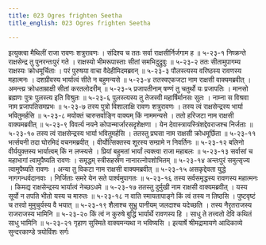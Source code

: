 ```yaml
---
title: 023 Ogres frighten Seetha
title_english: 023 Ogres frighten Seetha

---
```

<div class="audioEmbed"  caption="श्रीराम-हरिसीताराममूर्ति-घनपाठिभ्यां वचनम्" src="https://archive.org/download/Ramayana-recitation-Sriram-harisItArAmamUrti-Ghanapaati-v2/Kanda_5/Kanda_5_SK-023-Ogres_frighten_Seetha.mp3"></div>
इत्युक्त्वा मैथिलीं राजा रावणः शत्रुरावणः ।  
संदिश्य च ततः सर्वा राक्षसीर्निर्जगाम ह ॥ ५-२३-१  
निष्क्रन्ते राक्षसेन्द्र तु पुनरन्तःपुरं गते ।  
राक्षस्यो भीमरूपास्ताः सीतां समभिदुद्रुवुः ॥ ५-२३-२  
ततः सीतामुपागम्य राक्षस्यः क्रोधमूर्चिताः ।  
परं पुरुषया वाचा वैदेहीमिदमब्रवन् ॥ ५-२३-३  
पौलस्त्यस्य वरिष्ठस्य रावणस्य महात्मनः ।  
दशग्रीवस्य भार्यात्वं सीते न बहुमन्यसे ॥ ५-२३-४  
ततस्वएकजटा नाम राक्षसी वाक्यमब्रवीत् ।  
अमन्त्य्र क्रोधताम्राक्षी सीतां करतलोदरीम् ॥ ५-२३-५  
प्रजापतीनाम् षण्णं तु चतुर्थो यः प्रजापतिः ।  
मानसो ब्रह्मणः पुत्रः पुलस्त्य इति विश्रुतः ॥ ५-२३-६  
पुलस्त्यस्य तु तेजस्वी महार्षिर्मानसः सुतः ।  
नाम्ना स विश्रवा नाम प्रजापतिसमप्रभः ॥ ५-२३-७  
तस्य पुत्रो विशालाक्षि रावणः शत्रुरावणः ।  
तस्य त्वं राक्षसेन्द्रस्य भार्या भवितुमर्हसि ॥ ५-२३-८  
मयोक्तं चारुसर्वाङ्गि वाक्यम् किं नाममन्यसे ।  
ततो हरिजटा नाम राक्षसी वाक्यमब्रवीत् ॥ ५-२३-९  
विवर्त्य नयने कोपान्मार्जारसदृशेक्षणा ।  
येन देवास्त्रायस्त्रिंशद्देवराजश्च निर्जताः ॥ ५-२३-१०  
तस्य त्वं राक्षसेन्द्रस्य भार्या भवितुमर्हसि ।  
ततस्तु प्रघसा नाम राक्षसी क्रोधमूर्छिता ॥ ५-२३-११  
भर्त्सयनी तदा घोरमिदं वचनमब्रवीत् ।  
वीर्योत्सिक्तस्य शूरस्य सम्ग्रामे न निवर्तिनः ॥ ५-२३-१२  
बलिनो वीर्ययुक्तस्य भार्यात्वम् किं न लप्स्यसे ।  
प्रियां बहुमतां भार्यां त्यक्त्वा राजा महाबलः ॥ ५-२३-१३  
सर्वासां च महाभागां त्वामुपैष्यति रावणः ।  
समृद्धम् स्त्रीसहस्रेण नानारत्नोपशोभितम् ॥ ५-२३-१४  
अन्तःपुरं समुत्सृज्य त्वामुपैष्यति रावणः ।  
अन्या तु विकटा नाम राक्षसी वाक्यमब्रवीत् ॥ ५-२३-१५  
असकृद्देवता युद्धे नागगन्धर्वदानवाः ।  
निर्जिताः समरे येन सते पार्श्वमुपागतः ॥ ५-२३-१६  
तस्य सर्वसमृद्धस्य रावणस्य महात्मनः ।  
किमद्य राक्षसेन्द्रस्य भार्यात्वं नेच्छऽधमे ॥ ५-२३-१७  
ततस्तु दुर्मुखी नाम राक्षसी वाक्यमब्रवीत् ।  
यस्य सूर्यो न तपति भीतो यस्य च मारुतः ॥ ५-२३-१८  
न वाति स्मायतापाङ्गे किं त्वं तस्य न तिष्ठसि ।  
पुष्टवृष्टं च तरवो मुमुचुर्यस्य वै भयात् ॥ ५-२३-१९  
शैलाश्च सुभ्रु पानीयम् जलदाश्च यदेच्छति ।  
तस्य नैरृतराजस्य राजराजस्य भामिनि ॥ ५-२३-२०  
किं त्वं न कुरुषे बुद्धिं भार्यार्थे रावणस्य हि ।  
साधु ते तत्त्वतो देवि कथितं साधु भामिनि ॥ ५-२३-२१  
गृहाण सुस्मिते वाक्यमन्यथा न भविष्यसि ।  
इत्यार्षे श्रीमद्रामायणे आदिकाव्ये सुन्दरकाण्डे त्रयोविंशः सर्गः